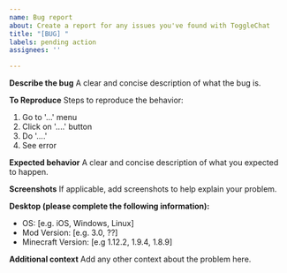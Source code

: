 ```yaml
---
name: Bug report
about: Create a report for any issues you've found with ToggleChat
title: "[BUG] "
labels: pending action
assignees: ''

---
```


**Describe the bug**
A clear and concise description of what the bug is.

**To Reproduce**
Steps to reproduce the behavior:
1. Go to '...' menu
2. Click on '....' button
3. Do '....'
4. See error

**Expected behavior**
A clear and concise description of what you expected to happen.

**Screenshots**
If applicable, add screenshots to help explain your problem.

**Desktop (please complete the following information):**
 - OS: [e.g. iOS, Windows, Linux]
 - Mod Version: [e.g. 3.0, ??]
 - Minecraft Version: [e.g  1.12.2, 1.9.4, 1.8.9]

**Additional context**
Add any other context about the problem here.

